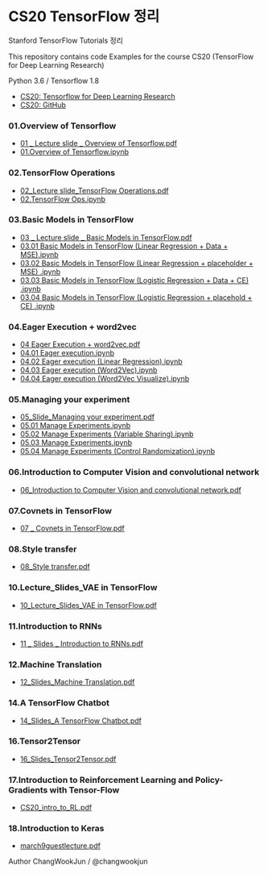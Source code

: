 # CS20 TensorFlow 정리
Stanford TensorFlow Tutorials 정리  

This repository contains code Examples for the course CS20 (TensorFlow for Deep Learning Research)  

Python 3.6 / Tensorflow 1.8  

* [CS20: Tensorflow for Deep Learning Research](http://web.stanford.edu/class/cs20si/syllabus.html) 
* [CS20: GitHub](https://github.com/chiphuyen/stanford-tensorflow-tutorials) 

  
### 01.Overview of Tensorflow    
  * [01 _ Lecture slide _ Overview of Tensorflow.pdf](https://github.com/thezili-changwook/StudyBook/blob/master/DeepLearningBooks/CS%2020_Tensorflow%20for%20Deep%20Learning%20Research/01%20_%20Lecture%20slide%20_%20Overview%20of%20Tensorflow.pdf)  
  * [01.Overview of Tensorflow.ipynb](https://github.com/thezili-changwook/CS20/blob/master/01.Overview%20of%20Tensorflow.ipynb)    
  
### 02.TensorFlow Operations   
  * [02_Lecture slide_TensorFlow Operations.pdf](https://github.com/thezili-changwook/StudyBook/blob/master/DeepLearningBooks/CS%2020_Tensorflow%20for%20Deep%20Learning%20Research/02_Lecture%20slide_TensorFlow%20Operations.pdf)  
  * [02.TensorFlow Ops.ipynb](https://github.com/thezili-changwook/CS20/blob/master/02.TensorFlow%20Ops.ipynb)   
  
### 03.Basic Models in TensorFlow    
  * [03 _ Lecture slide _ Basic Models in TensorFlow.pdf](https://github.com/thezili-changwook/StudyBook/blob/master/DeepLearningBooks/CS%2020_Tensorflow%20for%20Deep%20Learning%20Research/03%20_%20Lecture%20slide%20_%20Basic%20Models%20in%20TensorFlow.pdf)  
  * [03.01 Basic Models in TensorFlow (Linear Regression + Data + MSE).ipynb](https://github.com/changwookjun/CS20/blob/master/03.01%20Basic%20Models%20in%20TensorFlow%20(Linear%20Regression%20%2B%20Data%20%2B%20MSE).ipynb) 
  * [03.02 Basic Models in TensorFlow (Linear Regression + placeholder + MSE) .ipynb](https://github.com/changwookjun/CS20/blob/master/03.01%20Basic%20Models%20in%20TensorFlow%20(Linear%20Regression%20%2B%20Data%20%2B%20MSE).ipynb)  
  * [03.03 Basic Models in TensorFlow (Logistic Regression + Data + CE) .ipynb](https://github.com/changwookjun/CS20/blob/master/03.03%20Basic%20Models%20in%20TensorFlow%20(Logistic%20Regression%20%2B%20Data%20%2B%20CE)%20.ipynb)  
  * [03.04 Basic Models in TensorFlow (Logistic Regression + placehold + CE) .ipynb](https://github.com/changwookjun/CS20/blob/master/03.04%20Basic%20Models%20in%20TensorFlow%20(Logistic%20Regression%20%2B%20placehold%20%2B%20CE)%20.ipynb)  
  
### 04.Eager Execution + word2vec   
  * [04 Eager Execution + word2vec.pdf](https://github.com/thezili-changwook/StudyBook/blob/master/DeepLearningBooks/CS%2020_Tensorflow%20for%20Deep%20Learning%20Research/04%20Eager%20Execution%20%2B%20word2vec.pdf)  
  * [04.01 Eager execution.ipynb](https://github.com/changwookjun/CS20/blob/master/04.01%20Eager%20execution.ipynb) 
  * [04.02 Eager execution (Linear Regression).ipynb](https://github.com/changwookjun/CS20/blob/master/04.02%20Eager%20execution%20(Linear%20Regression).ipynb)  
  * [04.03 Eager execution (Word2Vec).ipynb](https://github.com/changwookjun/CS20/blob/master/04.03%20Eager%20execution%20(Word2Vec).ipynb)  
  * [04.04 Eager execution (Word2Vec Visualize).ipynb](https://github.com/changwookjun/CS20/blob/master/04.04%20Eager%20execution%20(Word2Vec%20Visualize).ipynb)  

### 05.Managing your experiment  
  * [05_Slide_Managing your experiment.pdf](https://github.com/thezili-changwook/StudyBook/blob/master/DeepLearningBooks/CS%2020_Tensorflow%20for%20Deep%20Learning%20Research/05_Slide_Managing%20your%20experiment.pdf)  
  * [05.01 Manage Experiments.ipynb](https://github.com/changwookjun/CS20/blob/master/05.01%20Manage%20Experiments.ipynb) 
  * [05.02 Manage Experiments (Variable Sharing).ipynb](https://github.com/changwookjun/CS20/blob/master/05.02%20Manage%20Experiments%20(Variable%20Sharing).ipynb)  
  * [05.03 Manage Experiments.ipynb](https://github.com/changwookjun/CS20/blob/master/05.03%20Manage%20Experiments.ipynb)  
  * [05.04 Manage Experiments (Control Randomization).ipynb](https://github.com/changwookjun/CS20/blob/master/05.04%20Manage%20Experiments%20(Control%20Randomization).ipynb)  
  
  
### 06.Introduction to Computer Vision and convolutional network  
  * [06_Introduction to Computer Vision and convolutional network.pdf](https://github.com/thezili-changwook/StudyBook/blob/master/DeepLearningBooks/CS%2020_Tensorflow%20for%20Deep%20Learning%20Research/06_Introduction%20to%20Computer%20Vision%20and%20convolutional%20network.pdf)  
  
### 07.Covnets in TensorFlow    
  * [07 _ Covnets in TensorFlow.pdf](https://github.com/thezili-changwook/StudyBook/blob/master/DeepLearningBooks/CS%2020_Tensorflow%20for%20Deep%20Learning%20Research/07%20_%20Covnets%20in%20TensorFlow.pdf)  
  
### 08.Style transfer    
  * [08_Style transfer.pdf](https://github.com/thezili-changwook/StudyBook/blob/master/DeepLearningBooks/CS%2020_Tensorflow%20for%20Deep%20Learning%20Research/08_Style%20transfer.pdf)  
  
### 10.Lecture_Slides_VAE in TensorFlow    
  * [10_Lecture_Slides_VAE in TensorFlow.pdf](https://github.com/thezili-changwook/StudyBook/blob/master/DeepLearningBooks/CS%2020_Tensorflow%20for%20Deep%20Learning%20Research/10_Lecture_Slides_VAE%20in%20TensorFlow.pdf)  
  
### 11.Introduction to RNNs    
  * [11 _ Slides _ Introduction to RNNs.pdf](https://github.com/thezili-changwook/StudyBook/blob/master/DeepLearningBooks/CS%2020_Tensorflow%20for%20Deep%20Learning%20Research/11%20_%20Slides%20_%20Introduction%20to%20RNNs.pdf)  
  
### 12.Machine Translation    
  * [12_Slides_Machine Translation.pdf](https://github.com/thezili-changwook/StudyBook/blob/master/DeepLearningBooks/CS%2020_Tensorflow%20for%20Deep%20Learning%20Research/12_Slides_Machine%20Translation.pdf)  
  
### 14.A TensorFlow Chatbot    
  * [14_Slides_A TensorFlow Chatbot.pdf](https://github.com/thezili-changwook/StudyBook/blob/master/DeepLearningBooks/CS%2020_Tensorflow%20for%20Deep%20Learning%20Research/14_Slides_A%20TensorFlow%20Chatbot.pdf)  
  
### 16.Tensor2Tensor    
  * [16_Slides_Tensor2Tensor.pdf](https://github.com/thezili-changwook/StudyBook/blob/master/DeepLearningBooks/CS%2020_Tensorflow%20for%20Deep%20Learning%20Research/16_Slides_Tensor2Tensor.pdf)  
  
### 17.Introduction to Reinforcement Learning and Policy-Gradients with Tensor-Flow    
  * [CS20_intro_to_RL.pdf](https://github.com/thezili-changwook/StudyBook/blob/master/DeepLearningBooks/CS%2020_Tensorflow%20for%20Deep%20Learning%20Research/CS20_intro_to_RL.pdf)  
  
### 18.Introduction to Keras    
  * [march9guestlecture.pdf](https://github.com/thezili-changwook/StudyBook/blob/master/DeepLearningBooks/CS%2020_Tensorflow%20for%20Deep%20Learning%20Research/march9guestlecture.pdf)  
  

Author
ChangWookJun / @changwookjun
